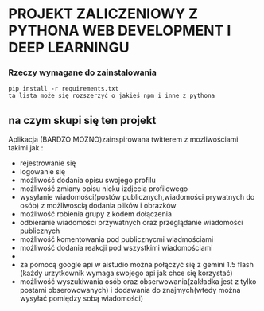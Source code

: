 # PROJEKT ZALICZENIOWY Z PYTHONA WEB DEVELOPMENT I DEEP LEARNINGU
### Rzeczy wymagane do zainstalowania
```
pip install -r requirements.txt
ta lista może się rozszerzyć o jakieś npm i inne z pythona
```
## na czym skupi się ten projekt 
Aplikacja (BARDZO MOZNO)zainspirowana twitterem z mozliwościami takimi jak :

<ul>
  <li>rejestrowanie się</li>
  <li>logowanie się</li>
  <li>możliwość dodania opisu swojego profilu</li>
  <li>możliwość zmiany opisu nicku izdjecia profilowego</li>
  <li>wysyłanie wiadomości(postów publicznych,wiadomości prywatnych do osób) z możliwoscią dodania plików i obrazków </li>
  <li>możliwość robienia grupy z kodem dołączenia</li>
  <li>odbieranie wiadomości przywatnych oraz przeglądanie wiadomości publicznych</li>
  <li>możliwość komentowania pod publicznycmi wiadmościami</li>
  <li>możliwość dodania reakcji pod wszystkimi wiadomościami<li>
  <li>za pomocą google api w aistudio można połączyć się z gemini 1.5 flash (każdy urzytkownik wymaga swojego api jak chce się korzystać)</li>
  <li>możliwość wyszukiwania osób oraz obserwowania(zakładka jest z tylko postami obserowowanych) i dodawania do znajmych(wtedy można wysyłać pomiędzy sobą wiadomości)</li>
</ul>